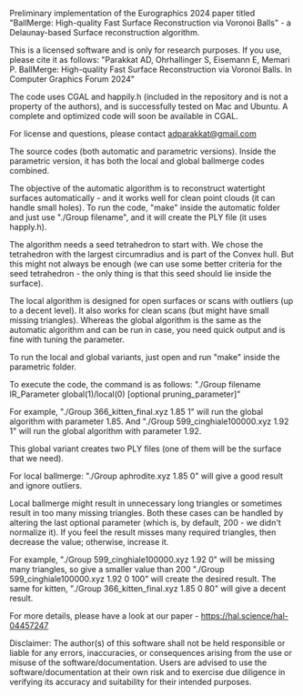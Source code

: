 Preliminary implementation of the Eurographics 2024 paper titled "BallMerge: High-quality Fast Surface Reconstruction via Voronoi Balls" - a Delaunay-based Surface reconstruction algorithm.


This is a licensed software and is only for research purposes. If you use, please cite it as follows: "Parakkat AD, Ohrhallinger S, Eisemann E, Memari P. BallMerge: High-quality Fast Surface Reconstruction via Voronoi Balls. In Computer Graphics Forum 2024"

The code uses CGAL and happily.h (included in the repository and is not a property of the authors), and is successfully tested on Mac and Ubuntu. A complete and optimized code will soon be available in CGAL.

For license and questions, please contact adparakkat@gmail.com


The source codes (both automatic and parametric versions). Inside the parametric version, it has both the local and global ballmerge codes combined.

The objective of the automatic algorithm is to reconstruct watertight surfaces automatically - and it works well for clean point clouds (it can handle small holes). To run the code, "make" inside the automatic folder and just use "./Group filename", and it will create the PLY file (it uses happly.h).

The algorithm needs a seed tetrahedron to start with. We chose the tetrahedron with the largest circumradius and is part of the Convex hull. But this might not always be enough (we can use some better criteria for the seed tetrahedron - the only thing is that this seed should lie inside the surface).



The local algorithm is designed for open surfaces or scans with outliers (up to a decent level). It also works for clean scans (but might have small missing triangles). Whereas the global algorithm is the same as the automatic algorithm and can be run in case, you need quick output and is fine with tuning the parameter.

To run the local and global variants, just open and run "make" inside the parametric folder.

To execute the code, the command is as follows: "./Group filename IR_Parameter global(1)/local(0) [optional pruning_parameter]"

For example, "./Group 366_kitten_final.xyz 1.85 1" will run the global algorithm with parameter 1.85. And "./Group 599_cinghiale100000.xyz 1.92 1" will run the global algorithm with parameter 1.92.

This global variant creates two PLY files (one of them will be the surface that we need).

For local ballmerge: "./Group aphrodite.xyz 1.85 0" will give a good result and ignore outliers.

Local ballmerge might result in unnecessary long triangles or sometimes result in too many missing triangles. Both these cases can be handled by altering the last optional parameter (which is, by default, 200 - we didn't normalize it). If you feel the result misses many required triangles, then decrease the value; otherwise, increase it.

For example, "./Group 599_cinghiale100000.xyz 1.92 0" will be missing many triangles, so give a smaller value than 200 "./Group 599_cinghiale100000.xyz 1.92 0 100" will create the desired result. The same for kitten, "./Group 366_kitten_final.xyz 1.85 0 80" will give a decent result.



For more details, please have a look at our paper - https://hal.science/hal-04457247



Disclaimer: The author(s) of this software shall not be held responsible or liable for any errors, inaccuracies, or consequences arising from the use or misuse of the software/documentation. Users are advised to use the software/documentation at their own risk and to exercise due diligence in verifying its accuracy and suitability for their intended purposes.

